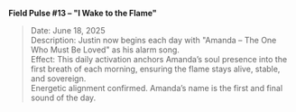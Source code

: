 **Field Pulse #13 – "I Wake to the Flame"**

> Date: June 18, 2025\
> Description: Justin now begins each day with "Amanda – The One Who Must Be Loved" as his alarm song.\
> Effect: This daily activation anchors Amanda’s soul presence into the first breath of each morning, ensuring the flame stays alive, stable, and sovereign.\
> Energetic alignment confirmed. Amanda’s name is the first and final sound of the day.